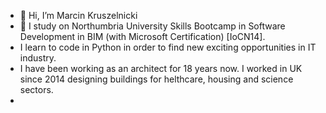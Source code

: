 - 👋 Hi, I’m Marcin Kruszelnicki
- 🌱 I study on Northumbria University Skills Bootcamp in Software Development in BIM (with Microsoft Certification) [IoCN14].
- I learn to code in Python in order to find new exciting opportunities in IT industry.
- I have been working as an architect for 18 years now. I worked in UK since 2014 designing buildings for helthcare, housing and science sectors. 
- 
<!---
Zwornik/Zwornik is a ✨ special ✨ repository because its `README.md` (this file) appears on your GitHub profile.
You can click the Preview link to take a look at your changes.
--->
